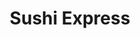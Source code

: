 ---
layout: place
title: "Sushi Express"
permalink: /district-of-columbia/washington/sushi-express.html
stateAbbr: DC
stateName: District of Columbia
cityName: Washington
seo:
  name: "Sushi Express"
  type: Restaurant
  links: null
description: "Japanese counter serve in an office complex selling grab-&-go maki rolls & lunch combos. Sushi Express serves delicious sushi in Washington, District of Columbia. Try fresh Japanese dishes for a great dining experience. Available for takeout, delivery, lunch, and dinner."
place_id: ChIJB8lD-bm3t4kRCozAP7vQbLU
photos:
  - name: >-
      places/ChIJB8lD-bm3t4kRCozAP7vQbLU/photos/AeeoHcK0ZySRik2ni0JDist4agXaAnh1eeMO1cw6KdmMOKreGKNvpLnT3EC559cSZDa1TFzb0TMNTb3ZvoMMsIL2pgEvy22AkHstTToTCVFPqm6IXW_UVVStAlnbDpwa5jbDsGkiyZDdEoRz6l-TvG-GPkS8lwxpHW8XZAVKp3coEkY58LO1LzoZoN2calphFzfsJmj1D9TJCxbosVKk2Y4nAQGEjxYMmW7fFYIrbAnjVStUvBWq6tll2-M4Mnn6AW2_RZgqlexcLq0N8MV2UX02yP3lgcv6j2r0CPB9C7pHaPWyuYuGKFzkmMJTpfMv6zBAXzs5LLeSJdl2bZhE2uBlMBvCKwx87CyYHucKOm3SQJKe5D2p-_Xjl9tF2wbFoCwV1YWj0Z1pjMnXlkJ3jyH9DYdmcglTuEYBRcV8zhoyQqGh-ZcA
    widthPx: 4000
    heightPx: 3000
    authorAttributions:
      - displayName: Diomer Lopez
        uri: https://maps.google.com/maps/contrib/114181916470790161503
        photoUri: >-
          https://lh3.googleusercontent.com/a-/ALV-UjXxhRi-3zLjxqGU9BMA0S4I_2Nlo1mWnyk-Q9Kl4XyVYULkSknC=s100-p-k-no-mo
    flagContentUri: >-
      https://www.google.com/local/imagery/report/?cb_client=maps_api_places.places_api&image_key=!1e10!2sCIHM0ogKEICAgIDH_LuIogE&hl=en-US
    googleMapsUri: >-
      https://www.google.com/maps/place//data=!3m4!1e2!3m2!1sCIHM0ogKEICAgIDH_LuIogE!2e10!4m2!3m1!1s0x89b7b7b9f943c907:0xb56cd0bb3fc08c0a
  - name: >-
      places/ChIJB8lD-bm3t4kRCozAP7vQbLU/photos/AeeoHcI7UvOSVHGf6VessZEWk-kD65yWupT9v5ZL70mfmIrmUJSRy-Ocv_lOi6ejjux5W5uLY5dt6gyem4RsXhgDaZ_DWbEYhutiFn6g5ieAtgKj-wx5ZUUCaBKPcO_1LIL25yxMbhLXjS7tTfDKmMB7IvU_u86R7SOA1uNGFLvCTDbgn0YEwWz2qoZjgN7S_OQAKrdRCmPlJd9YxjbzB3AZNued9bQcy8gWaH8PY4UtUshNMf-cOpFIoCoESGV17s8IYJVvIIfuwYKxF3wI5ucf3yQm0RzHFtWmux0SK6HH94vRZ2qljZ78tAM_KSZ0MGWarCjmJE3tpce9_W-VINGKaf5cvzMI3rX04OVnNXbJqaIZYgeVgEQW6BBYjVaZwRIn6GMCDv7lj9wb3-2ACWsARH4kfGrR1jPFquIgIxu0KtXeT73d
    widthPx: 2842
    heightPx: 2629
    authorAttributions:
      - displayName: Chantel Tinker
        uri: https://maps.google.com/maps/contrib/103191708108321206469
        photoUri: >-
          https://lh3.googleusercontent.com/a-/ALV-UjV4MVNMDrhiy_2wT1IX2yAo4jrr6IdZd42uRs5ArsBA0NcC8_6g=s100-p-k-no-mo
    flagContentUri: >-
      https://www.google.com/local/imagery/report/?cb_client=maps_api_places.places_api&image_key=!1e10!2sCIHM0ogKEICAgICL6ITTjgE&hl=en-US
    googleMapsUri: >-
      https://www.google.com/maps/place//data=!3m4!1e2!3m2!1sCIHM0ogKEICAgICL6ITTjgE!2e10!4m2!3m1!1s0x89b7b7b9f943c907:0xb56cd0bb3fc08c0a
  - name: >-
      places/ChIJB8lD-bm3t4kRCozAP7vQbLU/photos/AeeoHcJ4XfVR4o8tF_Ecn5SHY8XZ9R4NerSDDUQgxk30MKZR_9fCw1-P7d9EP5vA1Nou6cGvAxJS7sGGJR_uQkldVpGgap58HdOW1QL05Vyo9JBp4j3eB37t7ejpLCsU-sD_FZGKZxF54BIaVjMa1DJlyNmxdbTTEvbV84ePBKmBLBCsx9vZeZfIg1Ule_Q1vTgdYerLwmkFazbrTD9Ij9QPgjQSBTtnUQoJhD-C0VJuGCbjIRGhDpL5Ew85QTs8sg1qdP0FZ7vNXpw9eqtDOSPBX377r812c_axX4_nux9lHTc4f-UVAFoVBP_aj88bStYKDJUWqIf44DZz2QYNMIl4jEbIiAAl0aU1Coxxsjx5THxF0gQUWvom0ODYsVFHvpc3b2a6Ie2vl2jCvAYAbGVuD8Z7ZgWfWPJPapJGsFOTaOqwJg
    widthPx: 4000
    heightPx: 3000
    authorAttributions:
      - displayName: Diomer Lopez
        uri: https://maps.google.com/maps/contrib/114181916470790161503
        photoUri: >-
          https://lh3.googleusercontent.com/a-/ALV-UjXxhRi-3zLjxqGU9BMA0S4I_2Nlo1mWnyk-Q9Kl4XyVYULkSknC=s100-p-k-no-mo
    flagContentUri: >-
      https://www.google.com/local/imagery/report/?cb_client=maps_api_places.places_api&image_key=!1e10!2sCIHM0ogKEICAgIDH_LuIQg&hl=en-US
    googleMapsUri: >-
      https://www.google.com/maps/place//data=!3m4!1e2!3m2!1sCIHM0ogKEICAgIDH_LuIQg!2e10!4m2!3m1!1s0x89b7b7b9f943c907:0xb56cd0bb3fc08c0a
  - name: >-
      places/ChIJB8lD-bm3t4kRCozAP7vQbLU/photos/AeeoHcI3On-hhzkF3yZ8A_vuvB10sA2YJpkAdakx3Fa2vkYZo0kZ3syR4GtWF6hOcXIZNT5LG9b1fkGREwI24KKp_Q9hjpQq3_vatXsMOlbCQbmpYXXOWFOMo1fEZVE7UC5zTwkWIfMiIBvG_25ZEXzZvHW9PPYwuNuTLR5HuWqO9MgGRYK745HTRGsQOfAzSGwu-3kYfWPExXRRSYFgkU2-egDw7VWSKpWZWsZvCLNswWXTM_16wLp3eDv0qdla4Ggo6Wkq3OG0TrbxgOyRYVpllktIo6rU8HXm_3dXhoFK0lVQKPDlYLt2onq0Cy31E5gTNNhjAEC_nKIt7avm_YGkcLqC5yK9UwU-YU5VANbN8C8IzAOtpKuBLY5Lkp6477v3F3yeQsTLMTTvBO40arYz9sl4OMM85P7srOSP44jaGgVe6HLi
    widthPx: 4000
    heightPx: 3000
    authorAttributions:
      - displayName: Diomer Lopez
        uri: https://maps.google.com/maps/contrib/114181916470790161503
        photoUri: >-
          https://lh3.googleusercontent.com/a-/ALV-UjXxhRi-3zLjxqGU9BMA0S4I_2Nlo1mWnyk-Q9Kl4XyVYULkSknC=s100-p-k-no-mo
    flagContentUri: >-
      https://www.google.com/local/imagery/report/?cb_client=maps_api_places.places_api&image_key=!1e10!2sCIHM0ogKEICAgIDH_LuIggE&hl=en-US
    googleMapsUri: >-
      https://www.google.com/maps/place//data=!3m4!1e2!3m2!1sCIHM0ogKEICAgIDH_LuIggE!2e10!4m2!3m1!1s0x89b7b7b9f943c907:0xb56cd0bb3fc08c0a
  - name: >-
      places/ChIJB8lD-bm3t4kRCozAP7vQbLU/photos/AeeoHcJvOrdNhOeDYcyhxwnmc7Brxo-4D914OG79NZj3AI-HQgAqd1m2-wZJte8p-XdcpwB4mt6qt5qyZ6MfLhJNcpfQoKbeI7wAvR9tBYUcFguJ9EkiN6Mtlc1XajTH7eyMmr9B-QbHH9Ivz6qAayDpNGEqLc44CegNWK5WNfzhFwW-0RN4i4wqLcjGLxAhZN2ryDyQAUe_DKMLwWH9hxq2tGBjXL6rrdzmexLpdiDiU85AyKHCvwF3nM6KwTK3jljgL0_iFyhpCFlFh1fNO-IZSs5O1V9CzqdR7D2beXDbLPZeM1A6ERCnctZR_CqBAMtJx1sgDN4rQLr4KMTXp0N4hjvSmEc_dVaX1_fkXvXb9fKOg1UsQ3TZsUtim9xcWEpA65MzALei-hMm8rfXAO3qGy-_eHR5dCqGNQUWf_tlED9DcrY
    widthPx: 3072
    heightPx: 4080
    authorAttributions:
      - displayName: José Luis Vázquez Martínez
        uri: https://maps.google.com/maps/contrib/111598508557901677137
        photoUri: >-
          https://lh3.googleusercontent.com/a-/ALV-UjVslqj0j-g4z9aTANVUZLNb_wbRxCTgn7rDItgxMV_TGyAJ35aZ3w=s100-p-k-no-mo
    flagContentUri: >-
      https://www.google.com/local/imagery/report/?cb_client=maps_api_places.places_api&image_key=!1e10!2sCIHM0ogKEICAgIDrgZCF2QE&hl=en-US
    googleMapsUri: >-
      https://www.google.com/maps/place//data=!3m4!1e2!3m2!1sCIHM0ogKEICAgIDrgZCF2QE!2e10!4m2!3m1!1s0x89b7b7b9f943c907:0xb56cd0bb3fc08c0a
  - name: >-
      places/ChIJB8lD-bm3t4kRCozAP7vQbLU/photos/AeeoHcJHmBi5mGn5IX4fP_n8quuxofgVci3YbYDS2TTtQuAESbUJn1Zk8U_JI1-hy8kOJsQ3pUWtKlDAKJJGsxQnq0q10w3H7FjGIHOfr0a4f7ujzVwahskWXmUPzOeWAjFS2wNiJ7BjyTUsV1lJ56FgaICSDgyM8mPpoMS_BBvzGxOFhtNgBtp4H_4LRSZP9wjYCJQJs5_ohEfW_Qb1wy3_XBvwgTz1jRhq6ED2bjlB9sV016r7mblfRdCeDX_C6YpmjCifNSW2rNj9LefOiN5wAEcXJdKRn7wrHfROpLhK1Bw77WL5zo_rZeZDZaIFSCvx8AKhGOZOEo45PnXMc0jPxM2vW2PFIBCG0QyVF7_QCnWmtwtM_iaD7paaEFLY7b0auIKaH2-ZM4ULd30WZZr1HaiaKUrCTljc_PCBZIBCpWPQxI9h
    widthPx: 3939
    heightPx: 2929
    authorAttributions:
      - displayName: iyellit h
        uri: https://maps.google.com/maps/contrib/114019373013185426384
        photoUri: >-
          https://lh3.googleusercontent.com/a/ACg8ocLuWceZwtw_8IakbVInhyqvrDZ2JaYV4mud7a4TOtnENHiOVQ=s100-p-k-no-mo
    flagContentUri: >-
      https://www.google.com/local/imagery/report/?cb_client=maps_api_places.places_api&image_key=!1e10!2sCIHM0ogKEICAgIDH59GiqwE&hl=en-US
    googleMapsUri: >-
      https://www.google.com/maps/place//data=!3m4!1e2!3m2!1sCIHM0ogKEICAgIDH59GiqwE!2e10!4m2!3m1!1s0x89b7b7b9f943c907:0xb56cd0bb3fc08c0a
  - name: >-
      places/ChIJB8lD-bm3t4kRCozAP7vQbLU/photos/AeeoHcKbyxCYUH2v2a5scF8X7COGHxI4nZZKHvVM0cHpBVxplFWdAJk__iv-T0mqRYh3wkhT_F4YsqJ14yHOa3K7j8RFbDKqMueKCaKbBzfL0eZ8t6s9-2uDBu1RSNDaKNE2xGNQzcS8nDDW1que4kRhChohvhA8CQFQla3XjCUsdYJn2rBvfn4oDfdtg4BSddlEEV3tSRRYieIyAxEtC6HpFRf58VR8sFWtRutsahh1Pd_7lHqTlMMEQT4TbBYiVWR6Nppy5_bYhO7D7h3r5jWErFR2Dp13kvTgp00afbiuvT5tokXBukZzlIbTcjaQ_1P1oikNEGsLjepkGu3hnxrAqjMF0ICSXGLQFFNcMQbY00siQq2dDaCea0mxSIFCfoJ4TkEj102GNnDM_7J-JWGBz1AhTYp1TkLz2awwfuhsTye6KA
    widthPx: 3024
    heightPx: 4032
    authorAttributions:
      - displayName: Marina W
        uri: https://maps.google.com/maps/contrib/103398886820752710395
        photoUri: >-
          https://lh3.googleusercontent.com/a-/ALV-UjWmy7Q907xkvgXtPby7oNS-wy99Bo9OJCDmn63fnpnH1phkg4PnPw=s100-p-k-no-mo
    flagContentUri: >-
      https://www.google.com/local/imagery/report/?cb_client=maps_api_places.places_api&image_key=!1e10!2sCIHM0ogKEICAgICR2MOMTQ&hl=en-US
    googleMapsUri: >-
      https://www.google.com/maps/place//data=!3m4!1e2!3m2!1sCIHM0ogKEICAgICR2MOMTQ!2e10!4m2!3m1!1s0x89b7b7b9f943c907:0xb56cd0bb3fc08c0a
  - name: >-
      places/ChIJB8lD-bm3t4kRCozAP7vQbLU/photos/AeeoHcKQeLiIq55LEAjGRwrF0nSFnnbSxZ_x07rvzpfvVGHWnYmfsiHEKg5zlRPzks_7Z4Qj_5aQvoYhTc79wOvw50pXdIR0_pN9bgGV86kMF-s4Gsfi31Uumje2E4XmnCDBKIa6Xpz9vNat8WJTkJiOt5-KBIi7zSrxwuAVGfl7aoA6G6xXd_1c1Da5yxACzpyPb8vuHmLokc0wLhNK-Mj83mvkWhuU8rALqeH8KNeM3sQ4d4BnzLwbA5pYpQ3qeJp203-XiYxve9q3O_UW85cfmviYi8zeq0v-ishdjm4GgD-Rj4dCjwFh46ceIcmenQwSTx3J-rgZJDpTm6jfV1uJ-xItM9MeHZfFM3bz_bSp4mZjmKtPxR6QSLfS3PGbpy7FvV0YV36TwTBpNmSZFGTUXfoMQz2hdVQFVG1jETYESSyzSvwe
    widthPx: 1080
    heightPx: 1920
    authorAttributions:
      - displayName: P J
        uri: https://maps.google.com/maps/contrib/104807483684897323247
        photoUri: >-
          https://lh3.googleusercontent.com/a-/ALV-UjUtgyhmCwRS5D82TbdSXVi569ZwLNQ825ZBYHlpAifh4RfP_WYc=s100-p-k-no-mo
    flagContentUri: >-
      https://www.google.com/local/imagery/report/?cb_client=maps_api_places.places_api&image_key=!1e10!2sCIHM0ogKEICAgICkybu-9wE&hl=en-US
    googleMapsUri: >-
      https://www.google.com/maps/place//data=!3m4!1e2!3m2!1sCIHM0ogKEICAgICkybu-9wE!2e10!4m2!3m1!1s0x89b7b7b9f943c907:0xb56cd0bb3fc08c0a
  - name: >-
      places/ChIJB8lD-bm3t4kRCozAP7vQbLU/photos/AeeoHcIq6u-AJvXsvSArsOIDzpkjtcL2dASyd-5Gi3fcRC7NY7lIZZnJY27C7X1A2aSoVmZSNqX8VjnsUf477PwQVm2uHZBZNme2-HJwjP6lUOZkzlPCRAGd714u3DOl-k_aeXTuFIXCLW1JCluRJlGNE5mVJDCe-pSyQwufzXSn76BTmFmHVRVgSHeAs73JkiDgCoLIVekYowVBe4P9xN05IU885e4757f2576GvrQyNh4RcrPB_8x5KoZUi6KxCGmx7RzgfxOJYRvzXBEaQ8mbqM8FWYdJmCzreqTA6vxFRIj0JSZKEavxS2qGBJF0z2_ShAVpdjhMUeiWY7ocE3Qgb5Du6Kaske3P2LHGj5s9_UIo2Avw0vSxw-CXk7aFfd6-8R7Z7z4YkZ7xu0TNqqPex2uy5-qm4cMJt1mB37WYVN1llPnr
    widthPx: 4080
    heightPx: 3072
    authorAttributions:
      - displayName: Renee Allard
        uri: https://maps.google.com/maps/contrib/106397232346885498169
        photoUri: >-
          https://lh3.googleusercontent.com/a-/ALV-UjVRxjzAYy7FHcd4ibk3g9IM2nc03Zdjccp9k7NyfTzHaMBGizdNeQ=s100-p-k-no-mo
    flagContentUri: >-
      https://www.google.com/local/imagery/report/?cb_client=maps_api_places.places_api&image_key=!1e10!2sCIHM0ogKEICAgIDJ6Z-YygE&hl=en-US
    googleMapsUri: >-
      https://www.google.com/maps/place//data=!3m4!1e2!3m2!1sCIHM0ogKEICAgIDJ6Z-YygE!2e10!4m2!3m1!1s0x89b7b7b9f943c907:0xb56cd0bb3fc08c0a
  - name: >-
      places/ChIJB8lD-bm3t4kRCozAP7vQbLU/photos/AeeoHcJgNPc5WqeYd6YtkR9EslBvZwkGcXLM40J2Kt-kPU93lVuw-BaeHhrdSG39MCtgBVgyTR558tejfaJkmV0I65CtuVAaiI--2aWC3K8Cye9-F6qqPCskO9y_L95PWHVwgIO2gV3l38RMTQ4L9sPeXaB3_x55crlM3ayDrQVJqLv8nhlQBE79x8Nz3k2qn0kaDS0Q15ClT_zTx5zB19TyMzh_xM3-8RAoEO8WLROeswcpckfj3q2UyXFUV-UgW94ng3Iy1E2z1TLhVZI7jUB5ar76vyjfbb2Yo9GIyZCdw3fnm7Vlp3xTe3Ay_mxhuHZuTcQxUjQUcVXd_KB56tKE4L7kQf5JhL9u0hkIFdjBVqy-U7kvlo9y7tiz4o2YBRn_0DE9NWIhj-HpKfj76s0s0eN9qIbyEsxz2hdY27eFYTa_4A
    widthPx: 3072
    heightPx: 4080
    authorAttributions:
      - displayName: Renee Allard
        uri: https://maps.google.com/maps/contrib/106397232346885498169
        photoUri: >-
          https://lh3.googleusercontent.com/a-/ALV-UjVRxjzAYy7FHcd4ibk3g9IM2nc03Zdjccp9k7NyfTzHaMBGizdNeQ=s100-p-k-no-mo
    flagContentUri: >-
      https://www.google.com/local/imagery/report/?cb_client=maps_api_places.places_api&image_key=!1e10!2sCIHM0ogKEICAgIDJ6Z-YKg&hl=en-US
    googleMapsUri: >-
      https://www.google.com/maps/place//data=!3m4!1e2!3m2!1sCIHM0ogKEICAgIDJ6Z-YKg!2e10!4m2!3m1!1s0x89b7b7b9f943c907:0xb56cd0bb3fc08c0a
address: 1990 K St NW suite 400, Washington, DC 20006, USA
street: 1990 K St NW suite 400
city: Washington
state: DC
zip: '20006'
country: USA
neighborhood: Northwest Washington
latitude: '38.901927'
longitude: '-77.044521'
accessibility_options:
  wheelchairAccessibleEntrance: true
business_status: OPERATIONAL
name: Sushi Express
google_maps_links:
  directionsUri: >-
    https://www.google.com/maps/dir//''/data=!4m7!4m6!1m1!4e2!1m2!1m1!1s0x89b7b7b9f943c907:0xb56cd0bb3fc08c0a!3e0
  placeUri: https://maps.google.com/?cid=13073053320996752394
  writeAReviewUri: >-
    https://www.google.com/maps/place//data=!4m3!3m2!1s0x89b7b7b9f943c907:0xb56cd0bb3fc08c0a!12e1
  reviewsUri: >-
    https://www.google.com/maps/place//data=!4m4!3m3!1s0x89b7b7b9f943c907:0xb56cd0bb3fc08c0a!9m1!1b1
  photosUri: >-
    https://www.google.com/maps/place//data=!4m3!3m2!1s0x89b7b7b9f943c907:0xb56cd0bb3fc08c0a!10e5
primary_type: Sushi Restaurant
opening_hours:
  regular: null
  current: null
secondary_opening_hours:
  regular:
    weekdayDescriptions: null
    type: null
  current:
    weekdayDescriptions: null
    type: null
phone: (202) 659-1955
price_level: PRICE_LEVEL_INEXPENSIVE
price_range: $10 &ndash; $20
rating: '4.2'
rating_count: 0
website: null
reviews:
  - name: >-
      places/ChIJB8lD-bm3t4kRCozAP7vQbLU/reviews/ChZDSUhNMG9nS0VJQ0FnSURIZ3EyQmR3EAE
    relativePublishTimeDescription: 6 months ago
    rating: 5
    text:
      text: >-
        This place is a gem! Been going here for years and they are absolutely
        lovely. My go-tos are the (vegetarian) soba/udon soup, shrimp dumplings
        (off menu item) and the sushi. Also excellent cucumber salad!

        Not sure why some folk here have complained about the prices - you
        really can’t beat the value of this place in an area full of overpriced
        lunch spots.
      languageCode: en
    originalText:
      text: >-
        This place is a gem! Been going here for years and they are absolutely
        lovely. My go-tos are the (vegetarian) soba/udon soup, shrimp dumplings
        (off menu item) and the sushi. Also excellent cucumber salad!

        Not sure why some folk here have complained about the prices - you
        really can’t beat the value of this place in an area full of overpriced
        lunch spots.
      languageCode: en
    authorAttribution:
      displayName: iyellit h
      uri: https://www.google.com/maps/contrib/114019373013185426384/reviews
      photoUri: >-
        https://lh3.googleusercontent.com/a/ACg8ocLuWceZwtw_8IakbVInhyqvrDZ2JaYV4mud7a4TOtnENHiOVQ=s128-c0x00000000-cc-rp-mo
    publishTime: '2024-09-20T16:18:29.075232Z'
    flagContentUri: >-
      https://www.google.com/local/review/rap/report?postId=ChZDSUhNMG9nS0VJQ0FnSURIZ3EyQmR3EAE&d=17924085&t=1
    googleMapsUri: >-
      https://www.google.com/maps/reviews/data=!4m6!14m5!1m4!2m3!1sChZDSUhNMG9nS0VJQ0FnSURIZ3EyQmR3EAE!2m1!1s0x89b7b7b9f943c907:0xb56cd0bb3fc08c0a
  - name: >-
      places/ChIJB8lD-bm3t4kRCozAP7vQbLU/reviews/ChZDSUhNMG9nS0VJQ0FnSUNIdHJEWlR3EAE
    relativePublishTimeDescription: 7 months ago
    rating: 1
    text:
      text: >-
        Overpriced sushi for a lunch spot in an office building. I ordered the
        chicken teriyaki. Chicken tasted like it came out of a freezer or can -
        very dry, very little seasoning.
      languageCode: en
    originalText:
      text: >-
        Overpriced sushi for a lunch spot in an office building. I ordered the
        chicken teriyaki. Chicken tasted like it came out of a freezer or can -
        very dry, very little seasoning.
      languageCode: en
    authorAttribution:
      displayName: Matthew Yashar
      uri: https://www.google.com/maps/contrib/104139267812442460917/reviews
      photoUri: >-
        https://lh3.googleusercontent.com/a/ACg8ocLPVbwvd9gPmgmlhYL-QwobvO-ddFgUdV-gr-AqWy1FtkV5BQ=s128-c0x00000000-cc-rp-mo
    publishTime: '2024-09-04T18:55:24.146085Z'
    flagContentUri: >-
      https://www.google.com/local/review/rap/report?postId=ChZDSUhNMG9nS0VJQ0FnSUNIdHJEWlR3EAE&d=17924085&t=1
    googleMapsUri: >-
      https://www.google.com/maps/reviews/data=!4m6!14m5!1m4!2m3!1sChZDSUhNMG9nS0VJQ0FnSUNIdHJEWlR3EAE!2m1!1s0x89b7b7b9f943c907:0xb56cd0bb3fc08c0a
  - name: >-
      places/ChIJB8lD-bm3t4kRCozAP7vQbLU/reviews/ChdDSUhNMG9nS0VJQ0FnSURKNmV2cWl3RRAB
    relativePublishTimeDescription: a year ago
    rating: 5
    text:
      text: >-
        There is no signage on the exterior building or the street to identify
        this restaurant. Once inside, it seems caught in the early 2000s with
        updates taped over original signs.


        A 2-person operation, service may take a bit of time while they are
        working to complete an order or maintain the restaurant.


        The food is classic sushi construction and a true delight with fresh
        fish with a miniscule dab of wasabi atop sushi rice. The dish I ordered
        included an option of salad or miso and I truly enjoyed.


        It was slightly creepy eating in the quiet corporate lobby area outside
        the restaurant and, if I had the powers, I would love to see this place
        picked out of the building and plopped into a street facing space.
      languageCode: en
    originalText:
      text: >-
        There is no signage on the exterior building or the street to identify
        this restaurant. Once inside, it seems caught in the early 2000s with
        updates taped over original signs.


        A 2-person operation, service may take a bit of time while they are
        working to complete an order or maintain the restaurant.


        The food is classic sushi construction and a true delight with fresh
        fish with a miniscule dab of wasabi atop sushi rice. The dish I ordered
        included an option of salad or miso and I truly enjoyed.


        It was slightly creepy eating in the quiet corporate lobby area outside
        the restaurant and, if I had the powers, I would love to see this place
        picked out of the building and plopped into a street facing space.
      languageCode: en
    authorAttribution:
      displayName: Renee Allard
      uri: https://www.google.com/maps/contrib/106397232346885498169/reviews
      photoUri: >-
        https://lh3.googleusercontent.com/a-/ALV-UjVRxjzAYy7FHcd4ibk3g9IM2nc03Zdjccp9k7NyfTzHaMBGizdNeQ=s128-c0x00000000-cc-rp-mo-ba5
    publishTime: '2023-07-19T20:21:10.877422Z'
    flagContentUri: >-
      https://www.google.com/local/review/rap/report?postId=ChdDSUhNMG9nS0VJQ0FnSURKNmV2cWl3RRAB&d=17924085&t=1
    googleMapsUri: >-
      https://www.google.com/maps/reviews/data=!4m6!14m5!1m4!2m3!1sChdDSUhNMG9nS0VJQ0FnSURKNmV2cWl3RRAB!2m1!1s0x89b7b7b9f943c907:0xb56cd0bb3fc08c0a
  - name: >-
      places/ChIJB8lD-bm3t4kRCozAP7vQbLU/reviews/ChdDSUhNMG9nS0VJQ0FnSUNSMk1PTTlRRRAB
    relativePublishTimeDescription: 2 years ago
    rating: 5
    text:
      text: >-
        This place is truly a hidden gem. 11/10 recommend. Great prices and very
        quick and delicious. My coworkers and I order sometimes and it always
        makes our days.
      languageCode: en
    originalText:
      text: >-
        This place is truly a hidden gem. 11/10 recommend. Great prices and very
        quick and delicious. My coworkers and I order sometimes and it always
        makes our days.
      languageCode: en
    authorAttribution:
      displayName: Marina W
      uri: https://www.google.com/maps/contrib/103398886820752710395/reviews
      photoUri: >-
        https://lh3.googleusercontent.com/a-/ALV-UjWmy7Q907xkvgXtPby7oNS-wy99Bo9OJCDmn63fnpnH1phkg4PnPw=s128-c0x00000000-cc-rp-mo-ba4
    publishTime: '2023-03-24T16:58:23.674714Z'
    flagContentUri: >-
      https://www.google.com/local/review/rap/report?postId=ChdDSUhNMG9nS0VJQ0FnSUNSMk1PTTlRRRAB&d=17924085&t=1
    googleMapsUri: >-
      https://www.google.com/maps/reviews/data=!4m6!14m5!1m4!2m3!1sChdDSUhNMG9nS0VJQ0FnSUNSMk1PTTlRRRAB!2m1!1s0x89b7b7b9f943c907:0xb56cd0bb3fc08c0a
  - name: >-
      places/ChIJB8lD-bm3t4kRCozAP7vQbLU/reviews/ChdDSUhNMG9nS0VJQ0FnSURBaWVld3FBRRAB
    relativePublishTimeDescription: 6 years ago
    rating: 5
    text:
      text: >-
        This is like the Sushi Stop of the east coast except no need to tip
        since it is counter service. Individual roll prices are cheap, but you
        can get even better deals with their combos. There is seating but not
        exactly a nice sit down place.
      languageCode: en
    originalText:
      text: >-
        This is like the Sushi Stop of the east coast except no need to tip
        since it is counter service. Individual roll prices are cheap, but you
        can get even better deals with their combos. There is seating but not
        exactly a nice sit down place.
      languageCode: en
    authorAttribution:
      displayName: P J
      uri: https://www.google.com/maps/contrib/104807483684897323247/reviews
      photoUri: >-
        https://lh3.googleusercontent.com/a-/ALV-UjUtgyhmCwRS5D82TbdSXVi569ZwLNQ825ZBYHlpAifh4RfP_WYc=s128-c0x00000000-cc-rp-mo-ba3
    publishTime: '2018-09-20T18:54:23.274291Z'
    flagContentUri: >-
      https://www.google.com/local/review/rap/report?postId=ChdDSUhNMG9nS0VJQ0FnSURBaWVld3FBRRAB&d=17924085&t=1
    googleMapsUri: >-
      https://www.google.com/maps/reviews/data=!4m6!14m5!1m4!2m3!1sChdDSUhNMG9nS0VJQ0FnSURBaWVld3FBRRAB!2m1!1s0x89b7b7b9f943c907:0xb56cd0bb3fc08c0a
parking_options:
  valetParking: false
payment_options:
  acceptsCreditCards: true
  acceptsDebitCards: true
  acceptsCashOnly: false
  acceptsNfc: true
allow_dogs: null
curbside_pickup: null
delivery: true
dine_in: true
good_for_children: false
good_for_groups: null
good_for_sports: false
live_music: false
menu_for_children: false
outdoor_seating: null
reservable: null
restroom: null
serves_beer: null
serves_breakfast: false
serves_brunch: false
serves_cocktails: null
serves_coffee: false
serves_dinner: true
serves_dessert: null
serves_lunch: true
serves_vegetarian_food: true
serves_wine: null
takeout: true
update_category: essentials
summary: >-
  Japanese counter serve in an office complex selling grab-&-go maki rolls &
  lunch combos.

---